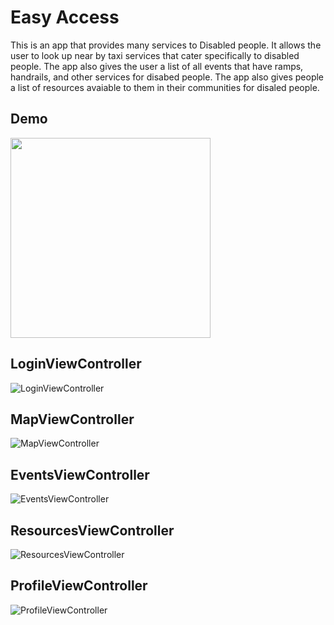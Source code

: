 # Easy Access 

This is an app that provides many services to Disabled people. It allows the user to look up near by taxi services that cater specifically to disabled people. The app also gives the user a list of all events that have ramps, handrails, and other services for disabed people. The app also gives people a list of resources avaiable to them in their communities for disaled people.                                                                                                                                                                                                                                                                                                                                                                                                                                                                                           
## Demo
<img src="https://github.com/karen-fuentes/AC3.2-groupOne-disabilities/blob/master/Images/navigation.gif" width="320" />


## LoginViewController

![LoginViewController](./Images/LoginViewController.jpeg)

## MapViewController

![MapViewController](./Images/MapViewController.jpeg)

## EventsViewController

![EventsViewController](./Images/EventViewController.jpeg)


## ResourcesViewController

![ResourcesViewController](./Images/ResourcesViewController.jpeg)

## ProfileViewController

![ProfileViewController](./Images/ProfileViewController.jpeg)
